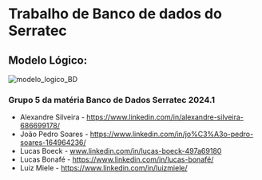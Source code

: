 # Trabalho de Banco de dados do Serratec

## **Modelo Lógico:**
![modelo_logico_BD]()





### Grupo 5 da matéria Banco de Dados Serratec 2024.1

- Alexandre Silveira - https://www.linkedin.com/in/alexandre-silveira-686699178/
- João Pedro Soares - https://www.linkedin.com/in/jo%C3%A3o-pedro-soares-164964236/
- Lucas Boeck - www.linkedin.com/in/lucas-boeck-497a69180
- Lucas Bonafé - https://www.linkedin.com/in/lucas-bonafé/
- Luiz Miele - https://www.linkedin.com/in/luizmiele/
